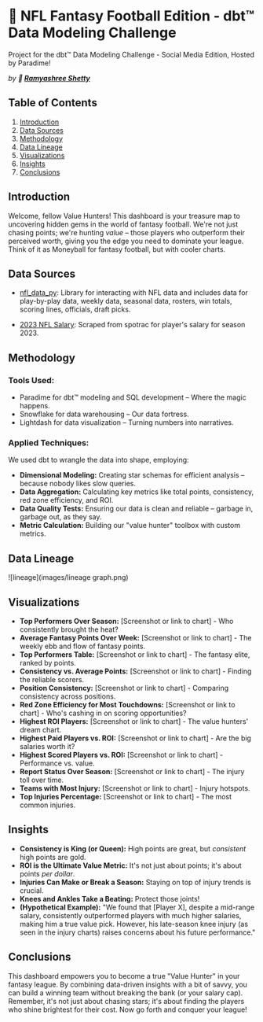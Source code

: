 # 🏈 NFL Fantasy Football Edition - dbt™ Data Modeling Challenge

Project for the dbt™ Data Modeling Challenge - Social Media Edition, Hosted by Paradime!

*by **👊 [Ramyashree Shetty](https://www.linkedin.com/in/ramyashree-shetty/)***

## Table of Contents

1. [Introduction](#introduction)
2. [Data Sources](#data-sources)
3. [Methodology](#methodology)
4. [Data Lineage](#data-lineage)
5. [Visualizations](#visualizations)
6. [Insights](#insights)
7. [Conclusions](#conclusions)

## Introduction

Welcome, fellow Value Hunters! This dashboard is your treasure map to uncovering hidden gems in the world of fantasy football. We're not just chasing points; we're hunting *value* – those players who outperform their perceived worth, giving you the edge you need to dominate your league.  Think of it as Moneyball for fantasy football, but with cooler charts. 


## Data Sources <a name="data-sources"></a>

*   [nfl_data_py](https://github.com/nflverse/nfl_data_py): Library for interacting with NFL data and includes data for play-by-play data, weekly data, seasonal data, rosters, win totals, scoring lines, officials, draft picks.

*   [2023 NFL Salary](https://www.spotrac.com/nfl/rankings/player/_/year/2023/sort/cap_base): Scraped from spotrac for player's salary for season 2023.

## Methodology

### Tools Used:

*   Paradime for dbt™ modeling and SQL development – Where the magic happens.
*   Snowflake for data warehousing –  Our data fortress.
*   Lightdash for data visualization – Turning numbers into narratives.


### Applied Techniques:

We used dbt to wrangle the data into shape, employing:

*   **Dimensional Modeling:** Creating star schemas for efficient analysis – because nobody likes slow queries.
*   **Data Aggregation:** Calculating key metrics like total points, consistency, red zone efficiency, and ROI.
*   **Data Quality Tests:** Ensuring our data is clean and reliable – garbage in, garbage out, as they say.
*   **Metric Calculation:**  Building our "value hunter" toolbox with custom metrics.

## Data Lineage
![lineage](images/lineage graph.png)


## Visualizations <a name="visualizations"></a>

*   **Top Performers Over Season:** [Screenshot or link to chart] - Who consistently brought the heat?
*   **Average Fantasy Points Over Week:** [Screenshot or link to chart] - The weekly ebb and flow of fantasy points.
*   **Top Performers Table:** [Screenshot or link to chart] - The fantasy elite, ranked by points.
*   **Consistency vs. Average Points:** [Screenshot or link to chart] - Finding the reliable scorers.
*   **Position Consistency:** [Screenshot or link to chart] - Comparing consistency across positions.
*   **Red Zone Efficiency for Most Touchdowns:** [Screenshot or link to chart] - Who's cashing in on scoring opportunities?
*   **Highest ROI Players:** [Screenshot or link to chart] - The value hunters' dream chart.
*   **Highest Paid Players vs. ROI:** [Screenshot or link to chart] - Are the big salaries worth it?
*   **Highest Scored Players vs. ROI:** [Screenshot or link to chart] - Performance vs. value.
*   **Report Status Over Season:** [Screenshot or link to chart] - The injury toll over time.
*   **Teams with Most Injury:** [Screenshot or link to chart] - Injury hotspots.
*   **Top Injuries Percentage:** [Screenshot or link to chart] - The most common injuries.

## Insights <a name="insights"></a>

*   **Consistency is King (or Queen):**  High points are great, but *consistent* high points are gold.
*   **ROI is the Ultimate Value Metric:**  It's not just about points; it's about points *per dollar*.
*   **Injuries Can Make or Break a Season:**  Staying on top of injury trends is crucial.
*   **Knees and Ankles Take a Beating:**  Protect those joints!
*   **(Hypothetical Example):**  "We found that [Player X], despite a mid-range salary, consistently outperformed players with much higher salaries, making him a true value pick. However, his late-season knee injury (as seen in the injury charts) raises concerns about his future performance."

## Conclusions <a name="conclusions"></a>

This dashboard empowers you to become a true "Value Hunter" in your fantasy league.  By combining data-driven insights with a bit of savvy, you can build a winning team without breaking the bank (or your salary cap).  Remember, it's not just about chasing stars; it's about finding the players who shine brightest for their cost.  Now go forth and conquer your league!